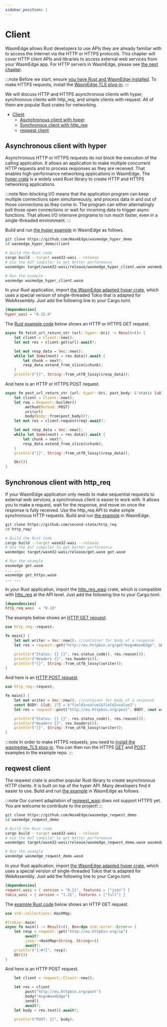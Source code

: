 ```yaml
---
sidebar_position: 1
---
```


# Client

WasmEdge allows Rust developers to use APIs they are already familiar with to access the Internet via the HTTP or HTTPS protocols. This chapter will cover HTTP client APIs and libraries to access external web services from your WasmEdge app. For HTTP servers in WasmEdge, please see [the next chapter](server).

<!-- prettier-ignore -->
:::note
Before we start, ensure [you have Rust and WasmEdge installed](../setup.md). To make HTTPS requests, install the [WasmEdge TLS plug-in](../../../start/install.md#tls-plug-in).
:::

We will discuss HTTP and HTTPS asynchronous clients with hyper, synchronous clients with http_req, and simple clients with request. All of them are popular Rust crates for networking.

- [Client](#client)
  - [Asynchronous client with hyper](#asynchronous-client-with-hyper)
  - [Synchronous client with http_req](#synchronous-client-with-http_req)
  - [reqwest client](#reqwest-client)

## Asynchronous client with hyper

Asynchronous HTTP or HTTPS requests do not block the execution of the calling application. It allows an application to make multiple concurrent HTTP requests and to process responses as they are received. That enables high-performance networking applications in WasmEdge. The [hyper crate](https://crates.io/crates/hyper) is a widely used Rust library to create HTTP and HTTPS networking applications.

<!-- prettier-ignore -->
:::note
Non-blocking I/O means that the application program can keep multiple connections open simultaneously, and process data in and out of those connections as they come in. The program can either alternatingly poll those open connections or wait for incoming data to trigger async functions. That allows I/O intensive programs to run much faster, even in a single-threaded environment.
:::

Build and run [the hyper example](https://github.com/WasmEdge/wasmedge_hyper_demo/) in WasmEdge as follows.

```bash
git clone https://github.com/WasmEdge/wasmedge_hyper_demo
cd wasmedge_hyper_demo/client

# Build the Rust code
cargo build --target wasm32-wasi --release
# Use the AoT compiler to get better performance
wasmedgec target/wasm32-wasi/release/wasmedge_hyper_client.wasm wasmedge_hyper_client.wasm

# Run the example
wasmedge wasmedge_hyper_client.wasm
```

In your Rust application, import [the WasmEdge adapted hyper crate](https://crates.io/crates/hyper_wasi), which uses a special version of single-threaded Tokio that is adapted for WebAssembly. Just add the following line to your Cargo.toml.

```toml
[dependencies]
hyper_wasi = "0.15.0"
```

The [Rust example code](https://github.com/WasmEdge/wasmedge_hyper_demo/blob/main/client/src/main.rs) below shows an HTTP or HTTPS GET request.

```rust
async fn fetch_url_return_str (url: hyper::Uri) -> Result<()> {
    let client = Client::new();
    let mut res = client.get(url).await?;

    let mut resp_data = Vec::new();
    while let Some(next) = res.data().await {
        let chunk = next?;
        resp_data.extend_from_slice(&chunk);
    }
    println!("{}", String::from_utf8_lossy(&resp_data));
```

And here is an HTTP or HTTPS POST request.

```rust
async fn post_url_return_str (url: hyper::Uri, post_body: &'static [u8]) -> Result<()> {
    let client = Client::new();
    let req = Request::builder()
        .method(Method::POST)
        .uri(url)
        .body(Body::from(post_body))?;
    let mut res = client.request(req).await?;

    let mut resp_data = Vec::new();
    while let Some(next) = res.data().await {
        let chunk = next?;
        resp_data.extend_from_slice(&chunk);
    }
    println!("{}", String::from_utf8_lossy(&resp_data));

    Ok(())
}
```

## Synchronous client with http_req

If your WasmEdge application only needs to make sequential requests to external web services, a synchronous client is easier to work with. It allows you to make a request, wait for the response, and move on once the response is fully received. Use the http_req API to make simple synchronous HTTP requests. Build and run [the example](https://github.com/second-state/http_req/) in WasmEdge.

```bash
git clone https://github.com/second-state/http_req
cd http_req/

# Build the Rust Code
cargo build --target wasm32-wasi --release
# Use the AoT compiler to get better performance
wasmedgec target/wasm32-wasi/release/get.wasm get.wasm

# Run the example
wasmedge get.wasm
... ...
wasmedge get_https.wasm
... ...
```

In your Rust application, import the [http_req_wasi](https://crates.io/crates/http_req_wasi) crate, which is compatible with [http_req](https://github.com/jayjamesjay/http_req) at the API level. Just add the following line to your Cargo.toml.

```toml
[dependencies]
http_req_wasi  = "0.10"
```

The example below shows an [HTTP GET request](https://github.com/second-state/http_req/blob/master/examples/get.rs).

```rust
use http_req::request;

fn main() {
    let mut writer = Vec::new(); //container for body of a response
    let res = request::get("http://eu.httpbin.org/get?msg=WasmEdge", &mut writer).unwrap();

    println!("Status: {} {}", res.status_code(), res.reason());
    println!("Headers {}", res.headers());
    println!("{}", String::from_utf8_lossy(&writer));
}
```

And here is an [HTTP POST request](https://github.com/second-state/http_req/blob/master/examples/post.rs).

```rust
use http_req::request;

fn main() {
    let mut writer = Vec::new(); //container for body of a response
    const BODY: &[u8; 27] = b"field1=value1&field2=value2";
    let res = request::post("http://eu.httpbin.org/post", BODY, &mut writer).unwrap();

    println!("Status: {} {}", res.status_code(), res.reason());
    println!("Headers {}", res.headers());
    println!("{}", String::from_utf8_lossy(&writer));
}
```

<!-- prettier-ignore -->
:::note
In order to make HTTPS requests, you need to [install the wasmedge_TLS plug-in](../../../start/install.md#tls-plug-in). You can then run the HTTPS [GET](https://github.com/second-state/http_req/blob/master/examples/get_https.rs) and [POST](https://github.com/second-state/http_req/blob/master/examples/post_https.rs) examples in the example repo.
:::

## reqwest client

The reqwest crate is another popular Rust library to create asynchronous HTTP clients. It is built on top of the hyper API. Many developers find it easier to use. Build and run [the example](https://github.com/WasmEdge/wasmedge_reqwest_demo/) in WasmEdge as follows.

<!-- prettier-ignore -->
:::note
Our current adaptation of [reqwest_wasi](https://github.com/wasmedge/reqwest) does not support HTTPS yet. You are welcome to contribute to the project!
:::

```bash
git clone https://github.com/WasmEdge/wasmedge_reqwest_demo
cd wasmedge_reqwest_demo

# Build the Rust code
cargo build --target wasm32-wasi --release
# Use the AoT compiler to get better performance
wasmedgec target/wasm32-wasi/release/wasmedge_reqwest_demo.wasm wasmedge_reqwest_demo.wasm

# Run the example
wasmedge wasmedge_reqwest_demo.wasm
```

In your Rust application, import [the WasmEdge adapted hyper crate](https://crates.io/crates/hyper_wasi), which uses a special version of single-threaded Tokio that is adapted for WebAssembly. Just add the following line to your Cargo.toml.

```toml
[dependencies]
reqwest_wasi = { version = "0.11", features = ["json"] }
tokio_wasi = { version = "1.21", features = ["full"] }
```

The [example Rust code](https://github.com/WasmEdge/wasmedge_reqwest_demo/blob/main/src/main.rs) below shows an HTTP GET request.

```rust
use std::collections::HashMap;

#[tokio::main]
async fn main() -> Result<(), Box<dyn std::error::Error>> {
    let resp = reqwest::get("http://eu.httpbin.org/ip")
        .await?
        .json::<HashMap<String, String>>()
        .await?;
    println!("{:#?}", resp);
    Ok(())
}
```

And here is an HTTP POST request.

```rust
    let client = reqwest::Client::new();

    let res = client
        .post("http://eu.httpbin.org/post")
        .body("msg=WasmEdge")
        .send()
        .await?;
    let body = res.text().await?;

    println!("POST: {}", body);
```
